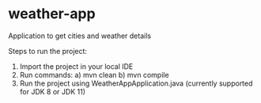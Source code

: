 # weather-app

Application to get cities and weather details

Steps to run the project:
1)	Import the project in your local IDE 
2)  Run commands:
a)	mvn clean
b)	mvn compile
3)	Run the project using WeatherAppApplication.java (currently supported for JDK 8 or JDK 11)
